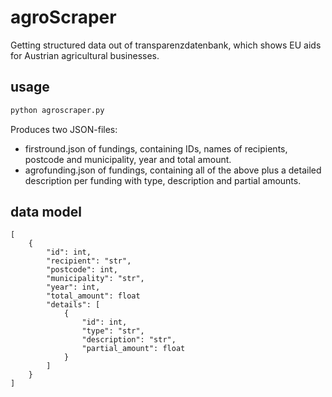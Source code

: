 # agroScraper
Getting structured data out of transparenzdatenbank, which shows EU aids for Austrian agricultural businesses.

## usage

```python
python agroscraper.py
```

Produces two JSON-files:
* firstround.json of fundings, containing IDs, names of recipients, postcode and municipality, year and total amount.
* agrofunding.json of fundings, containing all of the above plus a detailed description per funding with type, description and partial amounts.




## data model

```
[
	{
		"id": int,
		"recipient": "str",
		"postcode": int,
		"municipality": "str",
		"year": int,
		"total_amount": float
		"details": [
			{
				"id": int,
				"type": "str",
				"description": "str",
				"partial_amount": float
			}
		]	
	}
]
```
